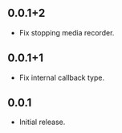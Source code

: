 ## 0.0.1+2

* Fix stopping media recorder.

## 0.0.1+1

* Fix internal callback type.

## 0.0.1

* Initial release.
